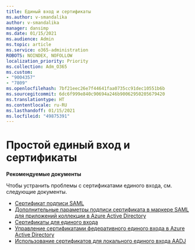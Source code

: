 ```yaml
---
title: Единый вход и сертификаты
ms.author: v-smandalika
author: v-smandalika
manager: dansimp
ms.date: 01/15/2021
ms.audience: Admin
ms.topic: article
ms.service: o365-administration
ROBOTS: NOINDEX, NOFOLLOW
localization_priority: Priority
ms.collection: Adm_O365
ms.custom:
- "9004357"
- "7809"
ms.openlocfilehash: 7bf21eec26e7f44641faa0735cc91dec10551b6b
ms.sourcegitcommit: 6dc6f999e840c90694a246b90062950205679420
ms.translationtype: HT
ms.contentlocale: ru-RU
ms.lasthandoff: 01/15/2021
ms.locfileid: "49875391"
---
```

# <a name="seamless-single-sign-on-sso-and-certificates"></a>Простой единый вход и сертификаты

**Рекомендуемые документы**

Чтобы устранить проблемы с сертификатами единого входа, см. следующие документы.

- [Сертификат подписи SAML](https://docs.microsoft.com/azure/active-directory/manage-apps/configure-saml-single-sign-on#saml-signing-certificate)
- [Дополнительные параметры подписи сертификата в маркере SAML для приложений коллекции в Azure Active Directory](https://docs.microsoft.com/azure/active-directory/manage-apps/certificate-signing-options)
- [Сертификаты для единого входа](https://docs.microsoft.com/microsoft-365/enterprise/plan-for-third-party-ssl-certificates)
- [Управление сертификатами федеративного единого входа в Azure Active Directory](https://docs.microsoft.com/azure/active-directory/manage-apps/manage-certificates-for-federated-single-sign-on)
- [Использование сертификатов для локального единого входа AADJ](https://docs.microsoft.com/windows/security/identity-protection/hello-for-business/hello-hybrid-aadj-sso-cert)
